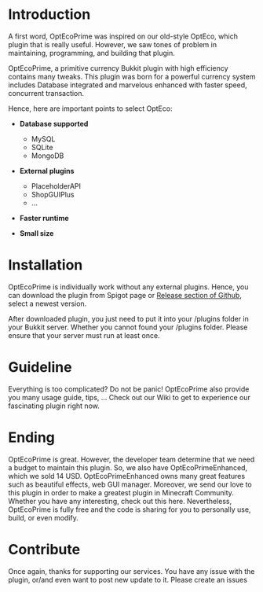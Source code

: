 # Introduction
A first word, OptEcoPrime was inspired on our old-style OptEco, which plugin that is really useful. However, we saw tones of problem in maintaining, programming, and building that plugin.

OptEcoPrime, a primitive currency Bukkit plugin with high efficiency contains many tweaks. This plugin was born for a powerful currency system includes Database integrated and marvelous enhanced with faster speed, concurrent transaction. 

Hence, here are important points to select OptEco:
- **Database supported**
  - MySQL
  - SQLite
  - MongoDB

- **External plugins**
  - PlaceholderAPI
  - ShopGUIPlus
  - ...

- **Faster runtime**
- **Small size**

# Installation
OptEcoPrime is individually work without any external plugins. Hence, you can download the plugin from Spigot page or [Release section of Github](https://github.com/PlayerNguyen/OptEcoPrime/releases), select a newest version.

After downloaded plugin, you just need to put it into your /plugins folder in your Bukkit server. Whether you cannot found your /plugins folder. Please ensure that your server must run at least once.

# Guideline
Everything is too complicated? Do not be panic! OptEcoPrime also provide you many usage guide, tips, ... Check out our Wiki to get to experience our fascinating plugin right now.

# Ending
OptEcoPrime is great. However, the developer team determine that we need a budget to maintain this plugin. So, we also have OptEcoPrimeEnhanced, which we sold 14 USD. OptEcoPrimeEnhanced owns many great features such as beautiful effects, web GUI manager. Moreover, we send our love to this plugin in order to make a greatest plugin in Minecraft Community. Whether you have any interesting, check out this here. Nevertheless, OptEcoPrime is fully free and the code is sharing for you to personally use, build, or even modify.

# Contribute
Once again, thanks for supporting our services. You have any issue with the plugin, or/and even want to post new update to it. Please create an issues